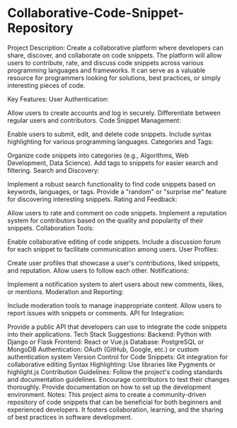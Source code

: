 # Collaborative-Code-Snippet-Repository

Project Description:
Create a collaborative platform where developers can share, discover, and collaborate on code snippets. The platform will allow users to contribute, rate, and discuss code snippets across various programming languages and frameworks. It can serve as a valuable resource for programmers looking for solutions, best practices, or simply interesting pieces of code.

Key Features:
User Authentication:

Allow users to create accounts and log in securely.
Differentiate between regular users and contributors.
Code Snippet Management:

Enable users to submit, edit, and delete code snippets.
Include syntax highlighting for various programming languages.
Categories and Tags:

Organize code snippets into categories (e.g., Algorithms, Web Development, Data Science).
Add tags to snippets for easier search and filtering.
Search and Discovery:

Implement a robust search functionality to find code snippets based on keywords, languages, or tags.
Provide a "random" or "surprise me" feature for discovering interesting snippets.
Rating and Feedback:

Allow users to rate and comment on code snippets.
Implement a reputation system for contributors based on the quality and popularity of their snippets.
Collaboration Tools:

Enable collaborative editing of code snippets.
Include a discussion forum for each snippet to facilitate communication among users.
User Profiles:

Create user profiles that showcase a user's contributions, liked snippets, and reputation.
Allow users to follow each other.
Notifications:

Implement a notification system to alert users about new comments, likes, or mentions.
Moderation and Reporting:

Include moderation tools to manage inappropriate content.
Allow users to report issues with snippets or comments.
API for Integration:

Provide a public API that developers can use to integrate the code snippets into their applications.
Tech Stack Suggestions:
Backend: Python with Django or Flask
Frontend: React or Vue.js
Database: PostgreSQL or MongoDB
Authentication: OAuth (GitHub, Google, etc.) or custom authentication system
Version Control for Code Snippets: Git integration for collaborative editing
Syntax Highlighting: Use libraries like Pygments or highlight.js
Contribution Guidelines:
Follow the project's coding standards and documentation guidelines.
Encourage contributors to test their changes thoroughly.
Provide documentation on how to set up the development environment.
Notes:
This project aims to create a community-driven repository of code snippets that can be beneficial for both beginners and experienced developers. It fosters collaboration, learning, and the sharing of best practices in software development.
